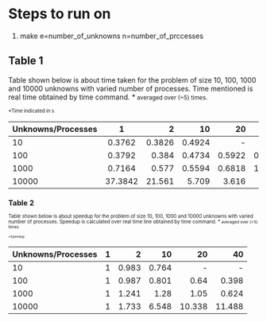 # Steps to run on

1. make e=number_of_unknowns n=number_of_prccesses

## Table 1
Table shown below is about time taken for the problem of size 10, 100, 1000 and 10000 unknowns with varied number of processes. Time mentioned is real time obtained by time command. *<small> averaged over (~5) times. <small>


*Time indicated in s

| Unknowns/Processes   |      1      |  2 |   10 |   20 | 40 |
|----------|:-------------:|------:|------:| ------:|------:|
| 10   | 0.3762 | 0.3826 | 0.4924 |    -   | 	-  |
| 100  | 0.3792 |  0.384 | 0.4734 | 0.5922 | 0.9522|
| 1000 | 0.7164	| 0.577  | 0.5594 |	0.6818 | 1.1468|
| 10000|37.3842	| 21.561 |	5.709 | 3.616  | 3.254 |


## Table 2
Table shown below is about speedup for the problem of size 10, 100, 1000 and 10000 unknowns with varied number of processes. Speedup is calculated over real time line obtained by time command. *<small> averaged over (~5) times. <small>


*Speedup

| Unknowns/Processes  |   1  |  2 |   10 |   20 | 40 |
|----------|:-------------:|------:|------:| ------:|------:|
| 10   | 1 | 0.983 | 0.764 |    -   | 	-  |
| 100  | 1 |  0.987 | 0.801 | 0.64 | 0.398|
| 1000 | 1	| 1.241  | 1.28 |	1.05 | 0.624|
| 10000| 1	| 1.733 |	6.548 | 10.338  | 11.488  |